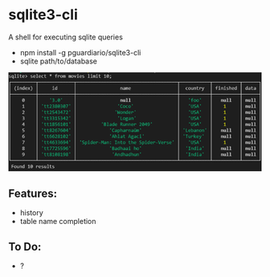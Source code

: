 # sqlite3-cli
A shell for executing sqlite queries

- npm install -g pguardiario/sqlite3-cli
- sqlite path/to/database

![screen.png](screen.png)

## Features:

- history
- table name completion

## To Do:

- ?
